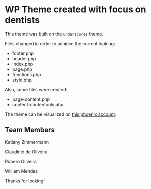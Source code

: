 WP Theme created with focus on dentists
===

This theme was built on the `underscores` theme. 

Files changed in order to achieve the current looking:

* footer.php
* header.php
* index.php
* page.php
* functions.php
* style.php

Also, some files were created:

* page-content.php
* content-contentonly.php

The theme can be visualized on [this phoenix account](http://phoenix.sheridanc.on.ca/~ccit1930).


Team Members
------------

Katiany Zimmermann

Claudinei de Oliveira

Robero Oliveira

William Mendes

Thanks for looking!